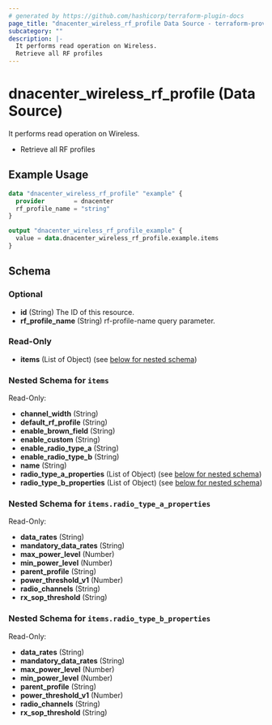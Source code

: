 ```yaml
---
# generated by https://github.com/hashicorp/terraform-plugin-docs
page_title: "dnacenter_wireless_rf_profile Data Source - terraform-provider-dnacenter"
subcategory: ""
description: |-
  It performs read operation on Wireless.
  Retrieve all RF profiles
---
```


# dnacenter_wireless_rf_profile (Data Source)

It performs read operation on Wireless.

- Retrieve all RF profiles

## Example Usage

```terraform
data "dnacenter_wireless_rf_profile" "example" {
  provider        = dnacenter
  rf_profile_name = "string"
}

output "dnacenter_wireless_rf_profile_example" {
  value = data.dnacenter_wireless_rf_profile.example.items
}
```

<!-- schema generated by tfplugindocs -->
## Schema

### Optional

- **id** (String) The ID of this resource.
- **rf_profile_name** (String) rf-profile-name query parameter.

### Read-Only

- **items** (List of Object) (see [below for nested schema](#nestedatt--items))

<a id="nestedatt--items"></a>
### Nested Schema for `items`

Read-Only:

- **channel_width** (String)
- **default_rf_profile** (String)
- **enable_brown_field** (String)
- **enable_custom** (String)
- **enable_radio_type_a** (String)
- **enable_radio_type_b** (String)
- **name** (String)
- **radio_type_a_properties** (List of Object) (see [below for nested schema](#nestedobjatt--items--radio_type_a_properties))
- **radio_type_b_properties** (List of Object) (see [below for nested schema](#nestedobjatt--items--radio_type_b_properties))

<a id="nestedobjatt--items--radio_type_a_properties"></a>
### Nested Schema for `items.radio_type_a_properties`

Read-Only:

- **data_rates** (String)
- **mandatory_data_rates** (String)
- **max_power_level** (Number)
- **min_power_level** (Number)
- **parent_profile** (String)
- **power_threshold_v1** (Number)
- **radio_channels** (String)
- **rx_sop_threshold** (String)


<a id="nestedobjatt--items--radio_type_b_properties"></a>
### Nested Schema for `items.radio_type_b_properties`

Read-Only:

- **data_rates** (String)
- **mandatory_data_rates** (String)
- **max_power_level** (Number)
- **min_power_level** (Number)
- **parent_profile** (String)
- **power_threshold_v1** (Number)
- **radio_channels** (String)
- **rx_sop_threshold** (String)


